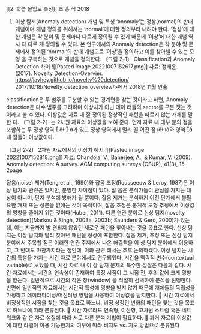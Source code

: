[[2. 학습 몰입도 측정]]
조 흥 식 2018
1. 이상 탐지(Anomaly detection) 개념 및 특성
‘anomaly’는 정상(normal)의 반대 개념이며 개념 정의를 위해서는 ‘normal’에 대한 정의부터 내려야 한다. ‘정상’에 대한 개념은 각 분야 및 문제마다 다르게 정의될 수 있기 때문에 ‘이상’에 대한 개념 역시 다 다르 게 정의될 수 있다. 본 연구에서의 Anomaly detection은 각 분야 및 문제에서 정의된 ‘normal’의 반대 개념으로 ‘이상’을 정의하고 이를 찾아낼 수 있는 모형 을 구축하는 것으로 개념을 정의한다. 〔그림 2-1〕 Classification과 Anomaly Detection 차이 
![[Pasted image 20221007152617.png]]
자료: 정재윤. (2017). Novelty Detection-Overvier. https://jayhey.github.io/novelty%20detection/ 2017/10/18/Novelty_detection_overview/>에서 2018년 11월 인출


classification은 두 범주를 구분할 수 있는 경계면을 찾는 것이라고 하면, Anomaly detection은 다수 범주를 고려하며 이상치가 아닌 데이 터들의 sector를 구분 짓는 것이라고 볼 수 있다. 이상값은 자료 내 잘 정의된 정상적인 패턴을 따르지 않는 개체를 말한 다. 〔그림 2-2〕는 2차원 자료의 이상값을 보여 준다. 먼저 자료 내 대부 분의 점을 포함하는 두 정상 영역    가 있고 정상 영역에서 멀리 떨 어진 점  와 영역  내 점들이 이상값이다.

〔그림 2-2〕 2차원 자료에서의 이상치 예시
![[Pasted image 20221007152818.png]]
자료: Chandola, V., Banerjee, A., & Kumar, V. (2009). Anomaly detection: A survey. ACM computing surveys (CSUR), 41(3), 15. 2page

잡음(noise) 제거(Teng et al., 1990)와 잡음 조정(Rousseeuw & Leroy, 1987)은 이상 탐지와 관련은 있지만, 분명한 차이점이 있다. 잡 음은 분석가들이 관심을 가지는 대상이 아니며, 단지 분석에 방해가 될 뿐이다. 잡음 제거는 분석하기 이전 단계에서 불필요한 개체 또는 성분을 없애는 것이 목적이며, 잡음 조정은 통계적 모형 추정에서 이상값의 영향을 줄이기 위한 것이다(Huber, 2011). 다른 연관 분야로 신상 탐지(novelty detection)(Markou & Singh, 2003a, 2003b; Saunders & Gero, 2000)가 있는데, 이는 지금까지 발 견되지 않았던 새로운 패턴을 찾아내는 것을 목표로 한다. 신상 탐지는 이상 탐지와 달리 찾아낸 패턴을 정상에 포함한다. 잡음 제거, 조정 또는 신상 탐지 분야에서 주목할 점은 이러한 연관 주제에서 나온 해결책을 이 상 탐지 분야에서 이용하고, 그 반대도 마찬가지라는 점인데, 이와 관련 해서는 추후 논의하겠다. 이상 탐지는 시간의 특성을 가지는 시간 자료 분야에서도 연구되었다. 시간을 맥락적 변수(contextual variable)로 보았을 때, 시간 자료 내 이 상 탐지 문제의 특수한 성질은 다음과 같다.
시간 자료에서는 시간의 연속성이 존재하여 특정 시점이 그 시점 전, 후의 값에 크게 영향을 받는다. 일반적으로 시간의 작은 창(window) 을 적절히 선택하여 분석을 진행한다. 반면에 일반적인 자료에서는 시간적 특성에 영향을 받지 않기 때문에 개체들의 독립성을 가정하고 데이터마이닝/머신러닝 방법을 사용하여 이상값을 탐지한다.  시간 자료에서 비정상적인 시점을 찾는 것을 목표로 하느냐, 비정 상정인 변화의 패턴을 찾는 것을 목표로 하느냐에 따라 분류된다.  시간 자료라도 연속형, 이산형, 고차원 스트림 혹은 네트워크와 같 은 자료 성질에 따라 서로 다른 분석 기법이 필요하다.  과거 자료의 이상값에 대한 라벨이 이용 가능한지의 여부에 따라 비지도 vs. 지도 방법으로 분류된다